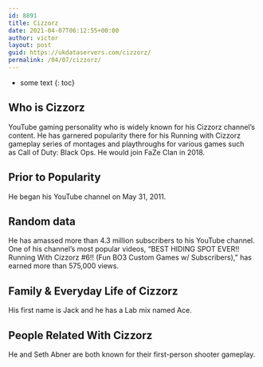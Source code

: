 ```yaml
---
id: 8891
title: Cizzorz
date: 2021-04-07T06:12:55+00:00
author: victor
layout: post
guid: https://ukdataservers.com/cizzorz/
permalink: /04/07/cizzorz/
---
```


* some text
{: toc}


## Who is Cizzorz



YouTube gaming personality who is widely known for his Cizzorz channel&#8217;s content. He has garnered popularity there for his Running with Cizzorz gameplay series of montages and playthroughs for various games such as Call of Duty: Black Ops. He would join FaZe Clan in 2018.

                
                
                
## Prior to Popularity



He began his YouTube channel on May 31, 2011.

                
                
                
## Random data



He has amassed more than 4.3 million subscribers to his YouTube channel. One of his channel&#8217;s most popular videos, &#8220;BEST HIDING SPOT EVER!! Running With Cizzorz #6!! (Fun BO3 Custom Games w/ Subscribers),&#8221; has earned more than 575,000 views.

                
                
                
## Family & Everyday Life of Cizzorz



His first name is Jack and he has a Lab mix named Ace.

                
                
                
## People Related With Cizzorz



He and Seth Abner are both known for their first-person shooter gameplay.

                
              
            
          
          
          